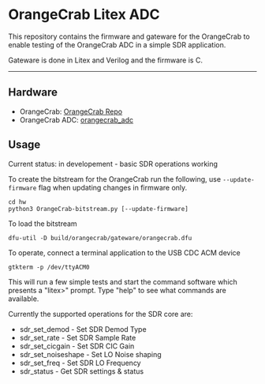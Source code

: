 # OrangeCrab Litex ADC
This repository contains the firmware and gateware for the OrangeCrab to
enable testing of the OrangeCrab ADC in a simple SDR application.

Gateware is done in Litex and Verilog and the firmware is C.

---
## Hardware ##
* OrangeCrab: [OrangeCrab Repo](https://github.com/gregdavill/OrangeCrab)
* OrangeCrab ADC: [orangecrab_adc](https://github.com/emeb/orangecrab_adc)

## Usage ##

Current status: in developement - basic SDR operations working

To create the bitstream for the OrangeCrab run the following,
use `--update-firmware` flag when updating changes in firmware only.

    cd hw
    python3 OrangeCrab-bitstream.py [--update-firmware]

To load the bitstream

    dfu-util -D build/orangecrab/gateware/orangecrab.dfu

To operate, connect a terminal application to the USB CDC ACM device

    gtkterm -p /dev/ttyACM0

This will run a few simple tests and start the command software which
presents a "litex>" prompt. Type "help" to see what commands are available.

Currently the supported operations for the SDR core are:

* sdr_set_demod    - Set SDR Demod Type
* sdr_set_rate     - Set SDR Sample Rate
* sdr_set_cicgain  - Set SDR CIC Gain
* sdr_set_noiseshape - Set LO Noise shaping
* sdr_set_freq     - Set SDR LO Frequency
* sdr_status       - Get SDR settings & status
